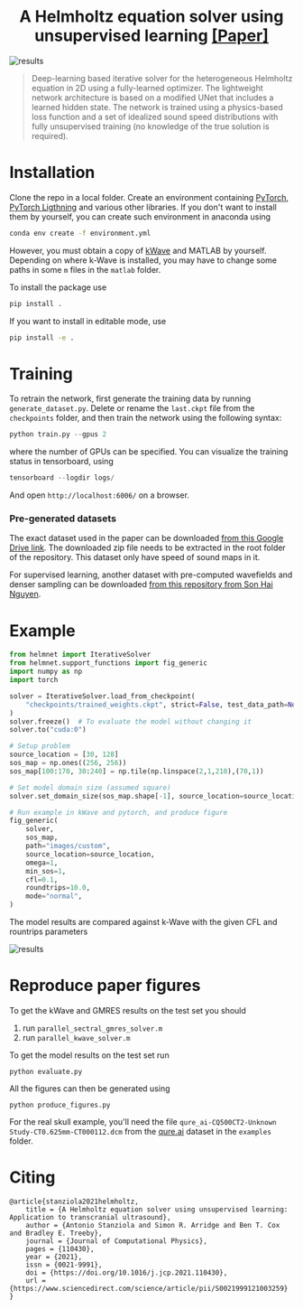 <h1 align="center">A Helmholtz equation solver using unsupervised learning <a href="https://www.sciencedirect.com/science/article/pii/S0021999121003259" class="button big">[Paper]</a></h1>

![results](images/cover.png)


> Deep-learning based iterative solver for the heterogeneous Helmholtz equation in 2D using a fully-learned optimizer. The lightweight network architecture is based on a modified UNet that includes a learned hidden state. The network is trained using a physics-based loss function and a set of idealized sound speed distributions with fully unsupervised training (no knowledge of the true solution is required).

# Installation

Clone the repo in a local folder. Create an environment containing [PyTorch](https://pytorch.org/), [PyTorch Ligthning](https://github.com/PyTorchLightning/pytorch-lightning) and various other libraries. If you don't want to install them by yourself, you can create such environment in anaconda using

```bash
conda env create -f environment.yml
```
However, you must obtain a copy of [kWave](http://www.k-wave.org/) and MATLAB by yourself. Depending on where k-Wave is installed, you may have to change some paths in some `m` files in the `matlab` folder.

To install the package use

```bash
pip install .
```

If you want to install in editable mode, use

```bash
pip install -e .
```

# Training

To retrain the network, first generate the training data by running `generate_dataset.py`. Delete or rename the `last.ckpt` file from the `checkpoints` folder, and then train the network using the following syntax:

```python
python train.py --gpus 2
```

where the number of GPUs can be specified. You can visualize the training status in tensorboard, using

```python
tensorboard --logdir logs/
```

And open `http://localhost:6006/` on a browser.

### Pre-generated datasets
The exact dataset used in the paper can be downloaded [from this Google Drive link](https://drive.google.com/file/d/1H8wbS4D0WAGIRoj3SSlmarl_C3N0ZTNz/view?usp=sharing). The downloaded zip file needs to be extracted in the root folder of the repository. This dataset only have speed of sound maps in it.

For supervised learning, another dataset with pre-computed wavefields and denser sampling can be downloaded [from this repository from Son Hai Nguyen](https://sc-nas.fit.vutbr.cz:10443/xnguye16/ssw-dataset).

# Example

```python
from helmnet import IterativeSolver
from helmnet.support_functions import fig_generic
import numpy as np
import torch

solver = IterativeSolver.load_from_checkpoint(
    "checkpoints/trained_weights.ckpt", strict=False, test_data_path=None
)
solver.freeze()  # To evaluate the model without changing it
solver.to("cuda:0")

# Setup problem
source_location = [30, 128]
sos_map = np.ones((256, 256))
sos_map[100:170, 30:240] = np.tile(np.linspace(2,1,210),(70,1))

# Set model domain size (assumed square)
solver.set_domain_size(sos_map.shape[-1], source_location=source_location)

# Run example in kWave and pytorch, and produce figure
fig_generic(
    solver,
    sos_map,
    path="images/custom",
    source_location=source_location,
    omega=1,
    min_sos=1,
    cfl=0.1,
    roundtrips=10.0,
    mode="normal",
)
```

The model results are compared against k-Wave with the given CFL and rountrips parameters

![results](images/custom.png)

# Reproduce paper figures

To get the kWave and GMRES results on the test set you should
1. run `parallel_sectral_gmres_solver.m`
2. run `parallel_kwave_solver.m`

To get the model results on the test set run

`python evaluate.py`

All the figures can then be generated using

`python produce_figures.py`

For the real skull example, you'll need the file `qure_ai-CQ500CT2-Unknown Study-CT0.625mm-CT000112.dcm` from the [qure.ai](http://headctstudy.qure.ai/) dataset in the `examples` folder.

# Citing

```
@article{stanziola2021helmholtz,
    title = {A Helmholtz equation solver using unsupervised learning: Application to transcranial ultrasound},
    author = {Antonio Stanziola and Simon R. Arridge and Ben T. Cox and Bradley E. Treeby},
    journal = {Journal of Computational Physics},
    pages = {110430},
    year = {2021},
    issn = {0021-9991},
    doi = {https://doi.org/10.1016/j.jcp.2021.110430},
    url = {https://www.sciencedirect.com/science/article/pii/S0021999121003259}
}
```